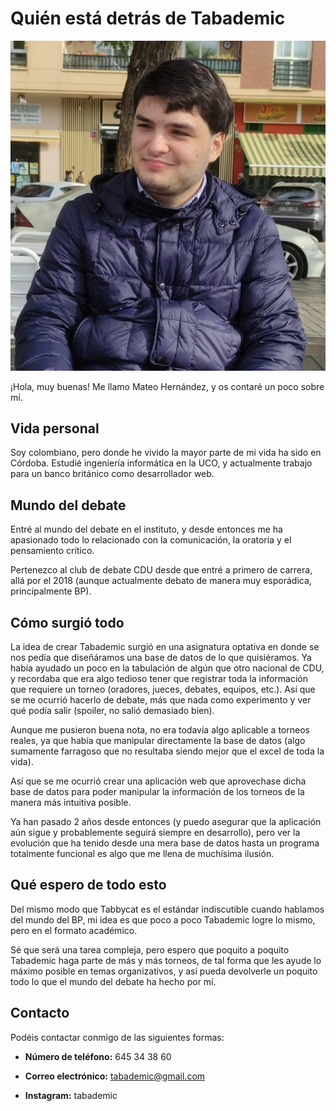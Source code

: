 # Quién está detrás de Tabademic

<div class="centered-image">

![Yo](_images/yo.jpg)

</div>

¡Hola, muy buenas! Me llamo Mateo Hernández, y os contaré un poco sobre mí.


## Vida personal

Soy colombiano, pero donde he vivido la mayor parte de mi vida ha sido en Córdoba. Estudié ingeniería informática en la UCO, y actualmente trabajo para un banco británico como desarrollador web.

## Mundo del debate

Entré al mundo del debate en el instituto, y desde entonces me ha apasionado todo lo relacionado con la comunicación, la oratoria y el pensamiento crítico.

Pertenezco al club de debate CDU desde que entré a primero de carrera, allá por el 2018 (aunque actualmente debato de manera muy esporádica, principalmente BP).

## Cómo surgió todo

La idea de crear Tabademic surgió en una asignatura optativa en donde se nos pedía que diseñáramos una base de datos de lo que quisiéramos. Ya había ayudado un poco en la tabulación de algún que otro nacional de CDU, y recordaba que era algo tedioso tener que registrar toda la información que requiere un torneo (oradores, jueces, debates, equipos, etc.). Así que se me ocurrió hacerlo de debate, más que nada como experimento y ver qué podía salir (spoiler, no salió demasiado bien).

Aunque me pusieron buena nota, no era todavía algo aplicable a torneos reales, ya que había que manipular directamente la base de datos (algo sumamente farragoso que no resultaba siendo mejor que el excel de toda la vida).

Así que se me ocurrió crear una aplicación web que aprovechase dicha base de datos para poder manipular la información de los torneos de la manera más intuitiva posible.

Ya han pasado 2 años desde entonces (y puedo asegurar que la aplicación aún sigue y probablemente seguirá siempre en desarrollo), pero ver la evolución que ha tenido desde una mera base de datos hasta un programa totalmente funcional es algo que me llena de muchísima ilusión.

## Qué espero de todo esto

Del mismo modo que Tabbycat es el estándar indiscutible cuando hablamos del mundo del BP, mi idea es que poco a poco Tabademic logre lo mismo, pero en el formato académico.

Sé que será una tarea compleja, pero espero que poquito a poquito Tabademic haga parte de más y más torneos, de tal forma que les ayude lo máximo posible en temas organizativos, y así pueda devolverle un poquito todo lo que el mundo del debate ha hecho por mí.

## Contacto

Podéis contactar conmigo de las siguientes formas:

* **Número de teléfono:** 645 34 38 60

* **Correo electrónico:** tabademic@gmail.com

* **Instagram:** tabademic